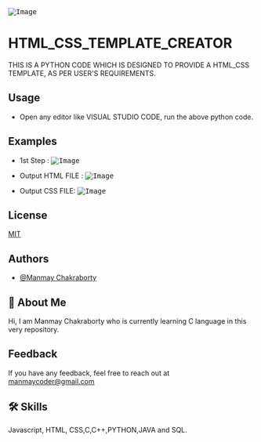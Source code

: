 <!-- ![Logo](Image/pic.jpg) -->
<kbd>![Image](Image/pic.JPG)</kbd>



# HTML_CSS_TEMPLATE_CREATOR
THIS IS A PYTHON CODE WHICH IS DESIGNED TO PROVIDE A HTML_CSS TEMPLATE, AS PER USER'S REQUIREMENTS.


## Usage

- Open any editor like  VISUAL STUDIO CODE, run the above python code.

## Examples

- 1st Step : <!-- ![Logo](Image/1st.jpg) -->
            <kbd>![Image](Image/1st.JPG)</kbd>
            
- Output HTML FILE : <!-- ![Logo](Image/html.jpg) -->
            <kbd>![Image](Image/html.JPG)</kbd>

- Output CSS FILE: <!-- ![Logo](Image/css.jpg) -->
            <kbd>![Image](Image/css.JPG)</kbd>
## License

[MIT](https://choosealicense.com/licenses/mit/)


## Authors

- [@Manmay Chakraborty](https://www.github.com/manmay2)


## 🚀 About Me
Hi, I am Manmay Chakraborty who is currently learning C language in this very repository.
## Feedback

If you have any feedback, feel free to reach out at manmaycoder@gmail.com


## 🛠 Skills
Javascript, HTML, CSS,C,C++,PYTHON,JAVA and SQL.
